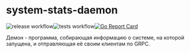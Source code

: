 # system-stats-daemon

![release workflow](https://github.com/FRiniZ/system-stats-daemon/actions/workflows/release.yml/badge.svg?event=push)![tests workflow](https://github.com/FRiniZ/system-stats-daemon/actions/workflows/tests.yml/badge.svg)[![Go Report Card](https://goreportcard.com/badge/github.com/FRiniZ/system-stats-daemon)](https://goreportcard.com/report/github.com/FRiniZ/system-stats-daemon)


Демон - программа, собирающая информацию о системе, на которой запущена, и отправляющая её своим клиентам по GRPC.
